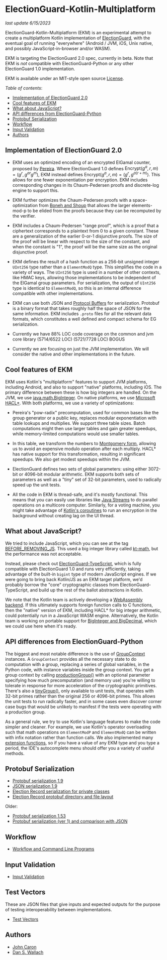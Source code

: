 # ElectionGuard-Kotlin-Multiplatform

_last update 6/15/2023_

ElectionGuard-Kotlin-Multiplatform (EKM) is an experimental attempt to create a multiplatform Kotlin implementation of 
[ElectionGuard](https://github.com/microsoft/electionguard), with the eventual goal of running
"everywhere" (Android / JVM, iOS, Unix native, and possibly JavaScript-in-browser and/or WASM).

EKM is targeting the ElectionGuard 2.0 spec, currently in beta.
Note that EKM is *not* compatible with ElectionGuard-Python or any other
ElectionGuard 1.0 implementation. 

EKM is available under an MIT-style open source 
[License](LICENSE).

*Table of contents*:
<!-- TOC -->
* [Implementation of ElectionGuard 2.0](#implementation-of-electionguard-20)
* [Cool features of EKM](#cool-features-of-ekm)
* [What about JavaScript?](#what-about-javascript)
* [API differences from ElectionGuard-Python](#api-differences-from-electionguard-python)
* [Protobuf Serialization](#protobuf-serialization)
* [Workflow](#workflow)
* [Input Validation](#input-validation)
* [Authors](#authors)
<!-- TOC -->

## Implementation of ElectionGuard 2.0

- EKM uses an optimized encoding of an encrypted ElGamal counter, proposed by [Pereira](https://perso.uclouvain.be/olivier.pereira/). Where 
  ElectionGuard 1.0 defines $\mathrm{Encrypt}(g^a, r, m) = \left(g^r, g^{ar}g^m\right)$,
  EKM instead defines $\mathrm{Encrypt}(g^a, r, m) = \left(g^r, g^{a(r + m)}\right)$.
  This allows for one fewer exponentiation per encryption. EKM includes corresponding
  changes in its Chaum-Pedersen proofs and discrete-log engine to support this.

- EKM further optimizes the Chaum-Pedersen proofs with a space-optimization from [Boneh and Shoup](http://toc.cryptobook.us/) that allows
  the larger elements-mod-p to be elided from the proofs because they can be recomputed by the verifier.

- EKM includes a Chaum-Pedersen "range proof", which is a proof that a ciphertext
  corresponds to a plaintext from 0 to a given constant. These are a generalization of the
  earlier 0-or-1 disjunctive proofs. The size of the proof will be
  linear with respect to the size of the constant, and when the constant is "1", 
  the proof will be the same size as the original disjunctive proof.

- EKM defines the result of a hash function as a 256-bit unsigned integer `UInt256` type rather than a `ElementModQ`
  type. This simplifies the code in a variety of ways. The `UInt256` type is used in a number of other contexts,
  like HMAC keys, allowing those implementations to be independent of the ElGamal group parameters.
  For serialization, the output of `UInt256` type is identical to `ElementModQ`, so this is an internal 
  difference compatible with other implementations.

- EKM can use both JSON and [Protocol Buffers](https://en.wikipedia.org/wiki/Protocol_Buffers) for serialization. 
  Protobuf is a binary format
  that takes roughly half the space of JSON for the same information. EKM includes `.proto` files for all
  the relevant data formats, which constitutes a well defined and compact schema for EG serialization.

- Currently we have 88% LOC code coverage on the common and jvm core library (5714/6522 LOC) (5721/7728 LOC) BOGUS 

- Currently we are focusing on just the JVM implementation. We will consider the native and other implementations in the future.

## Cool features of EKM

EKM uses Kotlin's "multiplatform" features to support JVM platforms, including
Android, and also to support "native" platforms, including iOS. The primary
difference between these is how big integers are handled. On the JVM, we
use [java.math.BigInteger](https://docs.oracle.com/en/java/javase/11/docs/api/java.base/java/math/BigInteger.html).
On native platforms, we use [Microsoft HACL*](https://www.microsoft.com/en-us/research/publication/hacl-a-verified-modern-cryptographic-library/). 
With both platforms, we use a variety of optimizations: 

- Pereira's "pow-radix" precomputation, used for common bases like
  the group generator or a public key, replaces modular exponentiation with
  table lookups and multiplies. We support three table sizes. Batch computations
  might then use larger tables and gain greater speedups, while memory-limited
  computations would use smaller tables.


- In this table, we transform the numbers to [Montgomery form](https://en.wikipedia.org/wiki/Montgomery_modular_multiplication), allowing us
  to avoid an expensive modulo operation after each multiply. HACL* has native support
  for this transformation, resulting in significant speedups.
  We also get modest speedups within the JVM.

- ElectionGuard defines two sets of global parameters: using either 3072-bit
  or 4096-bit modular arithmetic. EKM supports both sets of parameters as well as a
  "tiny" set of 32-bit parameters, used to radically speed up the unit tests.

- All the code in EKM is thread-safe, and it's mostly functional. This
  means that you can easily use libraries like [Java Streams](https://docs.oracle.com/javase/tutorial/collections/streams/parallelism.html)
  to do parallel operations on a multicore computer. Similarly, for a voting
  machine, you might take advantage of [Kotlin's coroutines](https://kotlinlang.org/docs/coroutines-guide.html)
  to run an encryption in the background without creating lag on the UI thread.

## What about JavaScript?

We tried to include JavaScript, which you can see at the tag [BEFORE_REMOVING_JS](https://github.com/danwallach/electionguard-kotlin-multiplatform/releases/tag/BEFORE_REMOVING_JS). This
used a big integer library called [kt-math](https://github.com/gciatto/kt-math),
but the performance was not acceptable.

Instead, please check out [ElectionGuard-TypeScript](https://github.com/danwallach/ElectionGuard-TypeScript),
which is fully compatible with ElectionGuard 1.0 and runs very efficiently,
taking advantage of the built-in `bigint` type of modern JavaScript engines.
If we were going to bring back Kotlin/JS as an EKM target platform, we'd probably borrow the "core"
cryptographic classes from ElectionGuard-TypeScript, and build up the rest
of the ballot abstractions in Kotlin.

We note that the Kotlin team is actively developing a [WebAssembly backend](https://youtrack.jetbrains.com/issue/KT-46773).
If this ultimately supports foreign function calls to C functions, then the
"native" version of EKM, including HACL* for big integer arithmetic, could potentially run in a JavaScript WASM engine.
Alternatively, the Kotlin team is working on portable support for [BigInteger and
BigDecimal](https://youtrack.jetbrains.com/issue/KT-20912/BigDecimalBigInteger-types-in-Kotlin-stdlib), which we
could use here when it's ready.

## API differences from ElectionGuard-Python

The biggest and most notable difference is the use of [GroupContext](egklib/src/commonMain/kotlin/electionguard/core/GroupCommon.kt) 
instances. A `GroupContext` provides
all the necessary state to do computation with a group, replacing a series of global variables, in 
the Python code, with instance variables inside the group context. You get a group context by calling 
[productionGroup()](egklib/src/commonMain/kotlin/electionguard/core/Group.kt)
with an optional parameter specifying how much precomputation (and memory use) you're willing to tolerate
in response for more acceleration of the cryptographic primitives. There's also a [tinyGroup()](egklib/src/commonTest/kotlin/electionguard/core/TinyGroup.kt), only
available to unit tests, that operates with 32-bit primes rather than the original 256 or 4096-bit primes. This 
allows the unit tests to run radically faster, and in some cases even discover corner case bugs that would
be unlikely to manifest if the tests were operating with a production group.

As a general rule, we try to use Kotlin's language features to make the code
simpler and cleaner. For example, we use Kotlin's operator overloading such
that math operations on `ElementModP` and `ElementModQ` can be written with
infix notation rather than function calls. We also implemented many 
[extension functions](https://kotlinlang.org/docs/extensions.html), so if you have a value of any EKM type and you type
a period, the IDE's autocomplete menu should offer you a variety of useful
methods.

## Protobuf Serialization
* [Protobuf serialization 1.9](docs/ProtoSerializationSpec1.9.md)
* [JSON serialization 1.9](docs/JsonSerializationSpec1.9.md)
* [Election Record serialization for private classes](docs/ProtoSerializationPrivate.md)
* [Election Record protobuf directory and file layout](docs/ElectionRecord.md)

Older:
* [Protobuf serialization 1.53](docs/ProtoSerializationSpec1.53.md)
* [Protobuf serialization (ver 1) and comparison with JSON](docs/ProtoSerializationSpec1.md)

## Workflow
* [Workflow and Command Line Programs](docs/CommandLineInterface.md)

## Input Validation
* [Input Validation](docs/InputValidation.md)

## Test Vectors
These are JSON files that give inputs and expected outputs for the purpose of testing interoperability between implementations.
* [Test Vectors](docs/TestVectors.md)

## Authors
- [John Caron](https://github.com/JohnLCaron)
- [Dan S. Wallach](https://www.cs.rice.edu/~dwallach/)